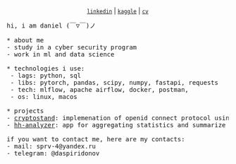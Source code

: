 <p align="center">
  <a href="https://www.linkedin.com/in/daniel-spiridonov-853bb8265/"><code>linkedin</code></a> |
  <a href="https://www.kaggle.com/xean0000"><code>kaggle</code></a> |
  <a href="https://notaskynet.github.io/resume/"><code>cv</code></a>
</p>

<pre>
hi, i am daniel (￣▽￣)ノ

* about me
- study in a cyber security program
- work in ml and data science

* technologies i use:
 - lags: python, sql
 - libs: pytorch, pandas, scipy, numpy, fastapi, requests
 - tech: mlflow, apache airflow, docker, postman, 
 - os: linux, macos

* projects
- <a href="https://github.com/Open-Crypto-Stand/CryptoStand">cryptostand</a>: implemenation of openid connect protocol using russian cryptoproviders
- <a href="https://github.com/notaskynet/HeadHunterAnalyser">hh-analyzer</a>: app for aggregating statistics and summarize job requirements/responsibilities 

if you want to contact me, here are my contacts:
- mail: sprv-4@yandex.ru
- telegram: @daspiridonov
</pre>

